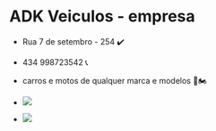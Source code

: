 # ADK Veiculos - empresa

- Rua 7 de setembro - 254 ✔️
- 434 998723542 📞
- carros e motos de qualquer marca e modelos 🚙🏍️

- ![](https://media.tenor.com/vgen5m7J5O4AAAAM/ford-gt-ford.gif)

- ![](https://media.tenor.com/75SWHENUuXAAAAAM/on-the-road-motorcyclist.gif)
